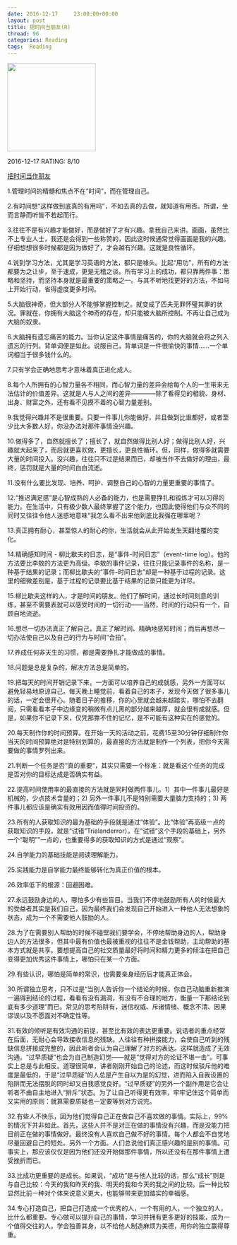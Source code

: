```yaml
---
date: 2016-12-17	 23:00:00+00:00
layout: post
title: 把时间当朋友(R)
thread: 96
categories: Reading
tags:  Reading
---
```


<img src="https://images-cn.ssl-images-amazon.com/images/I/41KSBFHIW2L.jpg" width="200" />

2016-12-17 RATING: 8/10

[把时间当作朋友](https://book.douban.com/subject/26897884/)

1.管理时间的精髓和焦点不在“时间”，而在管理自己。

2.有时间想“这样做到底真的有用吗”，不如去真的去做，就知道有用否。所谓，坐而言静而听皆不若起而行。

3.往往不是有兴趣才能做好，而是做好了才有兴趣。拿我自己来讲。画画，虽然比不上专业人士，我还是会得到一些称赞的，因此这时候通常觉得画画是我的兴趣。仔细想想很多时候都是因为做好了，才会越有兴趣。这就是良性循环。

4.说到学习方法，尤其是学习英语的方法，都只是噱头。比起“用功”，所有的方法都要为之让步，至于速成，更是无稽之谈。所有学习上的成功，都只靠两件事：策略和坚持，而坚持本身就是最重要的策略之一。与其不听地找更好的方法，不如马上开始行动，省得虚度更多时间。

5.大脑很神奇，但大部分人不能够掌握控制之。就变成了匹夫无罪怀璧其罪的状况。罪就在，你拥有大脑这个神奇的存在，却只能被大脑所控制。不再让自己成为大脑的奴隶。

6.大脑拥有遗忘痛苦的能力。当你认定这件事情是痛苦的，你的大脑就会将之列入遗忘的行列。背单词便是如此。说服自己，背单词是一件很愉快的事情……一个单词相当于很多钱什么的。

7.只有学会正确地思考才意味着真正进化成人。

8.每个人所拥有的心智力量各不相同，而心智力量的差异会给每个人的一生带来无法估计的价值差异。这就是人与人之间的差异————除了看得见的相貌、身材、出身、财富之外，还有看不见摸不着的心智力量差别。

9.我觉得兴趣并不是很重要。只要一件事儿你能做好，并且做到比谁都好，或者至少比大多数人好，你没办法对那件事情没兴趣。

10.做得多了，自然就擅长了；擅长了，就自然做得比别人好；做得比别人好，兴趣就大起来了，而后就更喜欢做，更擅长，更良性循环。但，同样，做得多就需要大量的时间投入。没兴趣，往往只不过是结果而已，却被当作不去做好的理由，最终，惩罚就是大量的时间白白流逝。

11.没有什么要比发现、培养、呵护、调整自己的心智的力量更重要的事情了。

12.“推迟满足感”是心智成熟的人必备的能力，也是需要挣扎和锻炼才可以习得的能力。在生活中，只有极少数人最终掌握了这个能力，也因此使得他们与众不同的同时又往往令他人迷惑地意味“我怎么看不出来他到底比我强在哪里呢？

13.真正拥有耐心，甚至惊人的耐心的你，生活就会从此开始发生天翻地覆的变化。

14.精确感知时间 - 柳比歇夫的日志，是“事件-时间日志”（event-time log）。他的方法要比李敖的方法更为高级。李敖的事件记录，往往只能记录事件的名称，是一种基于结果的记录；而柳比歇夫的“事件-时间日志”却是一种基于过程的记录。这里的细微差别是，基于过程的记录要比基于结果的记录只能更为详尽。

15.柳比歇夫这样的人，才是时间的朋友。他们了解时间，通过长时间刻意的训练，甚至不需要表就可以感受时间的一切行动——当然，时间的行动只有一个，自顾自地流逝。

16.想尽一切办法真正了解自己，真正了解时间、精确地感知时间；而后再想尽一切办法使自己以及自己的行为与时间“合拍”。

17.养成任何非天生的习惯，都是需要挣扎才能做成的事情。

18.问题是总是复杂的，解决方法总是简单的。

19.把每天的时间开销记录下来，一方面可以培养自己的成就感，另外一方面可以避免轻易地原谅自己。每天晚上睡觉前，看着自己的本子，发现今天做了很多事儿的话，一定会很开心。随着日子的推移，你的心里就会越来越踏实，哪怕不去翻阅，只需看看本子中边缘变的稍微有点儿黑的部分越来越厚，就会很有成就感。但是，如果你不记录下来，仅凭那靠不住的记忆，是不可能有这种实在的感觉的。

20.每天制作你的时间预算。在开始一天的活动之前，花费15至30分钟仔细制作你当天的时间预算绝对是特别划算的，最直接的方法就是制作一个列表，把你今天需要做的事情罗列出来。

21.判断一个任务是否“真的重要”，其实只需要一个标准：就是看这个任务的完成是否对你的目标达成是否确实有益。

22.提高时间使用率的最直接的方法就是同时做两件事儿。1）其中一件事儿最好是机械的，少点技术含量的；2) 另外一件事儿不是特别需要大量脑力支持的；3) 两件事儿都应该是确实有效用因而值得时间投资的。

23.所有的人获取知识的最为基础的手段就是通过“体验”。比“体验”再高级一点的获取知识的手段，就是“试错”Trialanderror）。在“试错”这个手段的基础上，另外一个“聪明””一点的，也重要得多的获取知识的方式是通过“观察”。

24.自学能力的基础技能是阅读理解能力。

25.实践能力是自学能力最终能够转化为真正价值的根本。

26.效率低下的根源：回避困难。

27.永远鼓励身边的人，哪怕多少有些盲目。当我们不停地鼓励所有人的时候最大的受益者其实是我们自己，因为最终我们会发现自己开始进入一种他人无法想象的状态，成为一个不需要他人鼓励的人。

28.为了在需要别人帮助的时候不碰壁我们要学会，不停地帮助身边的人，帮助身边人的方法很多，但其中最有价值也最被重视的往往不是金钱帮助，主动帮助的基本方式就是共享。要想提高自己的社交质量最好将时间和精力更多的倾注在把自己变得更加优秀这件事情上，哪怕只在某一个方面。

29.有些认识，哪怕是简单的常识，也需要亲身经历后才能真正体会。

30.所谓独立思考，只不过是“当别人告诉你一个结论的时候，你自己动脑重新推演一遍得到结论的过程，看看有没有漏洞，有没有不合理的地方，衡量一下那结论到底有多少道理”而已。常见的思考陷阱有，迷信权威、斥诸情绪、概念不清、因果谬误以及不愿面对不确定性等。

31.有效的倾听是有效沟通的前提，甚至比有效的表达更重要。说话者的重点经常在后面，无耐心会导致接收信息的残缺。人往往有种拼接能力，会使自己听到的残缺信息拼接成完整的，因此听者会认为自己理解了对方的表达。这样就造成了无效沟通。“过早质疑”也会为自己制造幻觉——就是“觉得对方的论证不堪一击”。可事实上总是与此相反。道理很简单，讲者刚刚开始自己的论述，而这时候驳斥他的难度是最低的，于是“过早质疑”的人总是产生自以为是的幻觉，进而陷入自我设置的陷阱而无法摆脱的同时却又自我感觉良好。“过早质疑”的另外一个副作用是它会让听者不由自主地进入“排斥”状态。为了让自己听得更有效率，牢牢记住这个简单而又实用的原则：就算需要质疑也一定要等到对方说完。

32.有些人不快乐，因为他们觉得自己正在做自己不喜欢做的事情。实际上，99%的情况下并非如此。首先，这些人并不是对正在做的事情没有兴趣，而是没能力把目前正在做的事情做好。最终没有人喜欢自己做不好的事情。每个人都会不自觉地尽量回避自己的短处。另外一个方面。人们总说他们真正感兴趣的是别的事情。可事实上，那应该仅仅是因为他们还没开始做那件事情，所以还没有在那件事情上遭受挫折而已。

33.比成功更重要的是成长。如果说，“成功”是与他人比较的话，那么“成长”则是与自己比较：今天的我和昨天的我、明天的我和今天的我之间的比较。后一种比较显然比前一种对个体来说意义更大，也能够带来更加踏实的幸福感。

34.专心打造自己，把自己打造成一个优秀的人，一个有用的人，一个独立的人，比什么都重要。专心做可以提升自己的事情，学习并拥有更多更好的技能，成为一个值得交往的人。学会独善其身，以不给他人制造麻烦为美德，用你的独立赢得尊重。